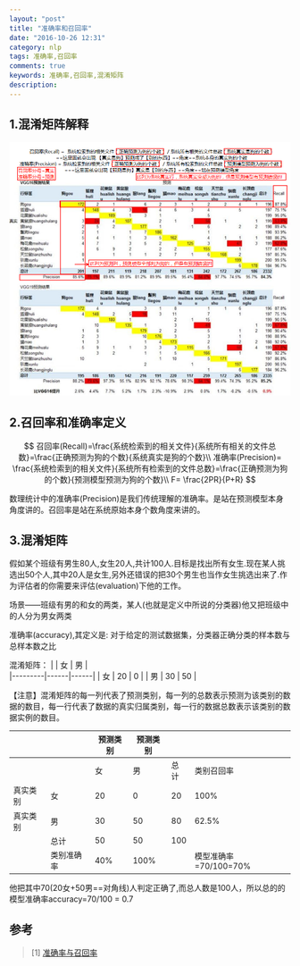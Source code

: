 ```yaml
---
layout: "post"
title: "准确率和召回率"
date: "2016-10-26 12:31"
category: nlp
tags: 准确率,召回率
comments: true
keywords: 准确率,召回率,混淆矩阵
description:
---
```


## 1.混淆矩阵解释

![准确率和召回率的混淆矩阵](/assets/tool/2016-11-01-nlp-recall-precision.png)

## 2.召回率和准确率定义

$$
召回率(Recall)=\frac{系统检索到的相关文件}{系统所有相关的文件总数}=\frac{正确预测为狗的个数}{系统真实是狗的个数}\\
准确率(Precision)= \frac{系统检索到的相关文件}{系统所有检索到的文件总数}=\frac{正确预测为狗的个数}{预测模型预测为狗的个数}\\
F= \frac{2PR}{P+R}
$$

数理统计中的准确率(Precision)是我们传统理解的准确率。是站在预测模型本身角度讲的。召回率是站在系统原始本身个数角度来讲的。

## 3.混淆矩阵

假如某个班级有男生80人,女生20人,共计100人.目标是找出所有女生.现在某人挑选出50个人,其中20人是女生,另外还错误的把30个男生也当作女生挑选出来了.作为评估者的你需要来评估(evaluation)下他的工作。

场景——班级有男的和女的两类，某人(也就是定义中所说的分类器)他又把班级中的人分为男女两类

准确率(accuracy),其定义是: 对于给定的测试数据集，分类器正确分类的样本数与总样本数之比

混淆矩阵：
|    | 女 | 男 |  
|---------|------|------|
| 女 |  20   |   0  |
| 男  |  30   |   50  	|

【注意】混淆矩阵的每一列代表了预测类别，每一列的总数表示预测为该类别的数据的数目，每一行代表了数据的真实归属类别，每一行的数据总数表示该类别的数据实例的数目。

|       |    | 预测类别 | 预测类别 |    |    |
|---------|------|------|------|------|------|
|    |    | 女 | 男 | 总计 | 类别召回率 |
| 真实类别 | 女 | 20 |  0   |   20  |   100% |
| 真实类别 | 男 | 30 |  50   |   80  |   62.5% |
|               | 总计  |  50   |   50  	|   100  	|
|              |类别准确率| 40% | 100% |  | 模型准确率=70/100=70% |

他把其中70(20女+50男==对角线)人判定正确了,而总人数是100人，所以总的的模型准确率accuracy=70/100 = 0.7


## 参考

> [1] [ 准确率与召回率](http://blog.csdn.net/wangzhiqing3/article/details/9058523)
